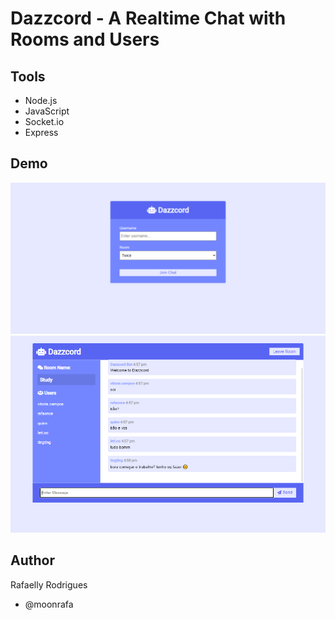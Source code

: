# Dazzcord - A Realtime Chat with Rooms and Users

## Tools

- Node.js
- JavaScript
- Socket.io
- Express

## Demo

<img  alt="demo home" src="assets/demo1.png">
<img alt="demo chat" src="assets/demo2.png">

## Author

Rafaelly Rodrigues

- @moonrafa
